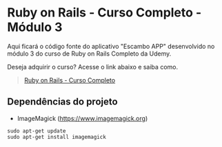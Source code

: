 # Ruby on Rails - Curso Completo - Módulo 3

Aqui ficará o código fonte do aplicativo "Escambo APP" desenvolvido no módulo 3 do curso de Ruby on Rails Completo da Udemy.

Deseja adquirir o curso? Acesse o link abaixo e saiba como.

> [Ruby on Rails - Curso Completo](https://www.udemy.com/rubyonrails/)

## Dependências do projeto

* ImageMagick (https://www.imagemagick.org)

```
sudo apt-get update
sudo apt-get install imagemagick
```
